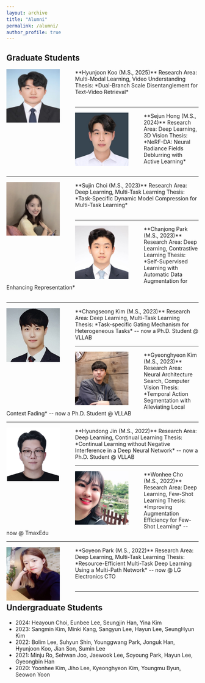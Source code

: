 ```yaml
---
layout: archive
title: "Alumni"
permalink: /alumni/
author_profile: true
---
```


## Graduate Students


<img src='/images/Hyunjoon Koo.jpg' width="140" align="left" style="margin-right:40px">
**Hyunjoon Koo (M.S., 2025)**  
Research Area: Multi-Modal Learning, Video Understanding           
Thesis: *Dual-Branch Scale Disentanglement for Text-Video Retrieval* <br><br>

-----
<img src='/images/Sejun Hong.jpg' width="140" align="left" style="margin-right:40px">
**Sejun Hong (M.S., 2024)**    
Research Area: Deep Learning, 3D Vision           
Thesis: *NeRF-DA: Neural Radiance Fields Deblurring with Active Learning* <br><br>

-----
<img src='/images/Sujin Choi.jpg' width="140" align="left" style="margin-right:40px">
**Sujin Choi (M.S., 2023)**      
Research Area: Deep Learning, Multi-Task Learning           
Thesis: *Task-Specific Dynamic Model Compression for Multi-Task Learning* <br><br>    

-----
<img src='/images/Chanjong Park2.jpg' width="140" align="left" style="margin-right:40px">
**Chanjong Park (M.S., 2023)**      
Research Area: Deep Learning, Contrastive Learning           
Thesis: *Self-Supervised Learning with Automatic Data Augmentation for Enhancing Representation* <br><br>
 

-----
<img src='/images/Changseong Kim.jpg' width="140" align="left" style="margin-right:40px">
**Changseong Kim (M.S., 2023)**      
Research Area: Deep Learning, Multi-Task Learning           
Thesis: *Task-specific Gating Mechanism for Heterogeneous Tasks*         
-- now a Ph.D. Student @ VLLAB

-----
<img src='/images/Gyeonghyeon Kim.png' width="140" align="left" style="margin-right:40px">
**Gyeonghyeon Kim (M.S., 2023)**     
Research Area: Neural Architecture Search, Computer Vision             
Thesis: *Temporal Action Segmentation with Alleviating Local Context Fading*       
-- now a Ph.D. Student @ VLLAB

-----
<img src='/images/Hyundong Jin3.png' width="140" align="left" style="margin-right:40px">
**Hyundong Jin (M.S., 2022)**     
Research Area: Deep Learning, Continual Learning             
Thesis: *Continual Learning without Negative Interference in a Deep Neural Network*       
-- now a Ph.D. Student @ VLLAB

-----
<img src='/images/wonhee300.jpg' width="140" align="left" style="margin-right:40px">
**Wonhee Cho (M.S., 2022)**      
Research Area: Deep Learning, Few-Shot Learning       
Thesis: *Improving Augmentation Efficiency for Few-Shot Learning*       
-- now @ TmaxEdu

----
<img src='/images/Soyeon Park.jpg' width="140" align="left" style="margin-right:40px"> 
**Soyeon Park (M.S., 2022)**      
Research Area: Deep Learning, Multi-Task Learning       
Thesis: *Resource-Efficient Multi-Task Deep Learning Using a Multi-Path Network*       
-- now @ LG Electronics CTO       <br><br>


-----
## Undergraduate Students

* 2024: Heayoun Choi, Eunbee Lee, Seungjin Han, Yina Kim
* 2023: Sangmin Kim, Minki Kang, Sangyun Lee, Hayun Lee, SeungHyun Kim
* 2022: Bolim Lee, Suhyun Shin, Younggwang Park, Jonguk Han, Hyunjoon Koo, Jian Son, Sumin Lee
* 2021: Minju Ro, Sehwan Joo, Jaewook Lee, Soyoung Park, Hayun Lee, Gyeongbin Han
* 2020: Yoonhee Kim, Jiho Lee, Kyeonghyeon Kim, Youngmu Byun, Seowon Yoon
